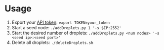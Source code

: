 # Usage

1. Export your [API token](https://cloud.digitalocean.com/settings/applications): `export TOKEN=your_token`
2. Start a seed node: `./addDroplets.py 1 '-s $IP:2552'`
3. Start the desired number of droplets: `./addDroplets.py <num nodes> '-s <seed ip>:<seed port>'`
4. Delete all droplets: `./deleteDroplets.sh`

